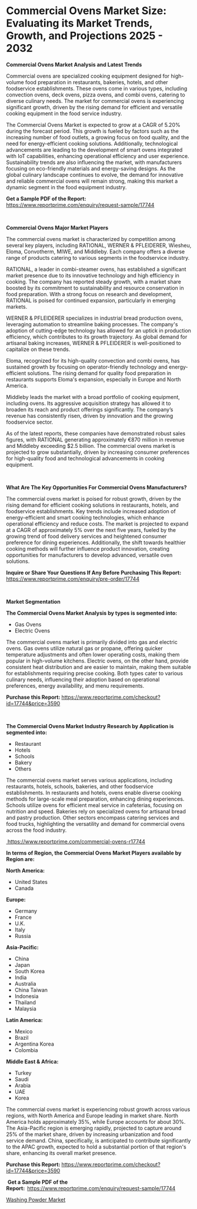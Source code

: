 <p><h1>Commercial Ovens Market Size: Evaluating its Market Trends, Growth, and Projections 2025 - 2032</h1></p><p><strong>Commercial Ovens Market Analysis and Latest Trends</strong></p>
<p><p>Commercial ovens are specialized cooking equipment designed for high-volume food preparation in restaurants, bakeries, hotels, and other foodservice establishments. These ovens come in various types, including convection ovens, deck ovens, pizza ovens, and combi ovens, catering to diverse culinary needs. The market for commercial ovens is experiencing significant growth, driven by the rising demand for efficient and versatile cooking equipment in the food service industry.</p><p>The Commercial Ovens Market is expected to grow at a CAGR of 5.20% during the forecast period. This growth is fueled by factors such as the increasing number of food outlets, a growing focus on food quality, and the need for energy-efficient cooking solutions. Additionally, technological advancements are leading to the development of smart ovens integrated with IoT capabilities, enhancing operational efficiency and user experience. Sustainability trends are also influencing the market, with manufacturers focusing on eco-friendly materials and energy-saving designs. As the global culinary landscape continues to evolve, the demand for innovative and reliable commercial ovens will remain strong, making this market a dynamic segment in the food equipment industry.</p></p>
<p><strong>Get a Sample PDF of the Report:&nbsp;</strong> <a href="https://www.reportprime.com/enquiry/request-sample/17744?utm_campaign=3298&utm_medium=2&utm_source=Github&utm_content=ia&utm_term=18032025&utm_id=commercial-ovens">https://www.reportprime.com/enquiry/request-sample/17744</a></p>
<p>&nbsp;</p>
<p><strong>Commercial Ovens Major Market Players</strong></p>
<p><p>The commercial ovens market is characterized by competition among several key players, including RATIONAL, WERNER & PFLEIDERER, Wiesheu, Eloma, Convotherm, MIWE, and Middleby. Each company offers a diverse range of products catering to various segments in the foodservice industry.</p><p>RATIONAL, a leader in combi-steamer ovens, has established a significant market presence due to its innovative technology and high efficiency in cooking. The company has reported steady growth, with a market share boosted by its commitment to sustainability and resource conservation in food preparation. With a strong focus on research and development, RATIONAL is poised for continued expansion, particularly in emerging markets.</p><p>WERNER & PFLEIDERER specializes in industrial bread production ovens, leveraging automation to streamline baking processes. The company's adoption of cutting-edge technology has allowed for an uptick in production efficiency, which contributes to its growth trajectory. As global demand for artisanal baking increases, WERNER & PFLEIDERER is well-positioned to capitalize on these trends.</p><p>Eloma, recognized for its high-quality convection and combi ovens, has sustained growth by focusing on operator-friendly technology and energy-efficient solutions. The rising demand for quality food preparation in restaurants supports Eloma's expansion, especially in Europe and North America.</p><p>Middleby leads the market with a broad portfolio of cooking equipment, including ovens. Its aggressive acquisition strategy has allowed it to broaden its reach and product offerings significantly. The company’s revenue has consistently risen, driven by innovation and the growing foodservice sector.</p><p>As of the latest reports, these companies have demonstrated robust sales figures, with RATIONAL generating approximately €870 million in revenue and Middleby exceeding $2.5 billion. The commercial ovens market is projected to grow substantially, driven by increasing consumer preferences for high-quality food and technological advancements in cooking equipment.</p></p>
<p>&nbsp;</p>
<p><strong>What Are The Key Opportunities For Commercial Ovens Manufacturers?</strong></p>
<p><p>The commercial ovens market is poised for robust growth, driven by the rising demand for efficient cooking solutions in restaurants, hotels, and foodservice establishments. Key trends include increased adoption of energy-efficient and smart cooking technologies, which enhance operational efficiency and reduce costs. The market is projected to expand at a CAGR of approximately 5% over the next five years, fueled by the growing trend of food delivery services and heightened consumer preference for dining experiences. Additionally, the shift towards healthier cooking methods will further influence product innovation, creating opportunities for manufacturers to develop advanced, versatile oven solutions.</p></p>
<p><strong>Inquire or Share Your Questions If Any Before Purchasing This Report:</strong> <a href="https://www.reportprime.com/enquiry/pre-order/17744?utm_campaign=3298&utm_medium=2&utm_source=Github&utm_content=ia&utm_term=18032025&utm_id=commercial-ovens">https://www.reportprime.com/enquiry/pre-order/17744</a></p>
<p>&nbsp;</p>
<p><strong>Market Segmentation</strong></p>
<p><strong>The Commercial Ovens Market Analysis by types is segmented into:</strong></p>
<p><ul><li>Gas Ovens</li><li>Electric Ovens</li></ul></p>
<p><p>The commercial ovens market is primarily divided into gas and electric ovens. Gas ovens utilize natural gas or propane, offering quicker temperature adjustments and often lower operating costs, making them popular in high-volume kitchens. Electric ovens, on the other hand, provide consistent heat distribution and are easier to maintain, making them suitable for establishments requiring precise cooking. Both types cater to various culinary needs, influencing their adoption based on operational preferences, energy availability, and menu requirements.</p></p>
<p><strong>Purchase this Report:&nbsp;</strong><a href="https://www.reportprime.com/checkout?id=17744&price=3590&utm_campaign=3298&utm_medium=2&utm_source=Github&utm_content=ia&utm_term=18032025&utm_id=commercial-ovens">https://www.reportprime.com/checkout?id=17744&price=3590</a></p>
<p>&nbsp;</p>
<p><strong>The Commercial Ovens Market Industry Research by Application is segmented into:</strong></p>
<p><ul><li>Restaurant</li><li>Hotels</li><li>Schools</li><li>Bakery</li><li>Others</li></ul></p>
<p><p>The commercial ovens market serves various applications, including restaurants, hotels, schools, bakeries, and other foodservice establishments. In restaurants and hotels, ovens enable diverse cooking methods for large-scale meal preparation, enhancing dining experiences. Schools utilize ovens for efficient meal service in cafeterias, focusing on nutrition and speed. Bakeries rely on specialized ovens for artisanal bread and pastry production. Other sectors encompass catering services and food trucks, highlighting the versatility and demand for commercial ovens across the food industry.</p></p>
<p><a href="https://www.reportprime.com/commercial-ovens-r17744?utm_campaign=3298&utm_medium=2&utm_source=Github&utm_content=ia&utm_term=18032025&utm_id=commercial-ovens">&nbsp;https://www.reportprime.com/commercial-ovens-r17744</a></p>
<p><strong>In terms of Region, the Commercial Ovens Market Players available by Region are:</strong></p>
<p>
    <p> <strong> North America: </strong>
        <ul>
            <li>United States</li>
            <li>Canada</li>
        </ul>
        </p> 
    <p> <strong> Europe: </strong>
        <ul>
            <li>Germany</li>
            <li>France</li>
            <li>U.K.</li>
            <li>Italy</li>
            <li>Russia</li>
        </ul>
        </p> 
    <p> <strong> Asia-Pacific: </strong>
        <ul>
            <li>China</li>
            <li>Japan</li>
            <li>South Korea</li>
            <li>India</li>
            <li>Australia</li>
            <li>China Taiwan</li>
            <li>Indonesia</li>
            <li>Thailand</li>
            <li>Malaysia</li>
        </ul>
        </p> 
    <p> <strong> Latin America: </strong>
        <ul>
            <li>Mexico</li>
            <li>Brazil</li>
            <li>Argentina Korea</li>
            <li>Colombia</li>
        </ul>
        </p> 
    <p> <strong> Middle East & Africa: </strong>
        <ul>
            <li>Turkey</li>
            <li>Saudi</li>
            <li>Arabia</li>
            <li>UAE</li>
            <li>Korea</li>
        </ul>
    </p>
    </p>
<p><p>The commercial ovens market is experiencing robust growth across various regions, with North America and Europe leading in market share. North America holds approximately 35%, while Europe accounts for about 30%. The Asia-Pacific region is emerging rapidly, projected to capture around 25% of the market share, driven by increasing urbanization and food service demand. China, specifically, is anticipated to contribute significantly to the APAC growth, expected to hold a substantial portion of that region's share, enhancing its overall market presence.</p></p>
<p><strong>Purchase this Report: </strong><a href="https://www.reportprime.com/checkout?id=17744&price=3590&utm_campaign=3298&utm_medium=2&utm_source=Github&utm_content=ia&utm_term=18032025&utm_id=commercial-ovens">https://www.reportprime.com/checkout?id=17744&price=3590</a></p>
<p>&nbsp;<strong>Get a Sample PDF of the Report:&nbsp;&nbsp;</strong><a href="https://www.reportprime.com/enquiry/request-sample/17744?utm_campaign=3298&utm_medium=2&utm_source=Github&utm_content=ia&utm_term=18032025&utm_id=commercial-ovens">https://www.reportprime.com/enquiry/request-sample/17744</a></p>
<p><strong></strong></p>
<p><p><a href="https://github.com/nacrehuipie/Market-Research-Report-List-1/blob/main/washing-powder-market.md?utm_campaign=3298&utm_medium=2&utm_source=Github&utm_content=ia&utm_term=18032025&utm_id=commercial-ovens">Washing Powder Market</a></p></p>